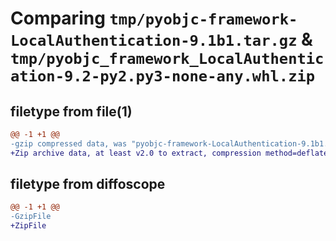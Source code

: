 # Comparing `tmp/pyobjc-framework-LocalAuthentication-9.1b1.tar.gz` & `tmp/pyobjc_framework_LocalAuthentication-9.2-py2.py3-none-any.whl.zip`

## filetype from file(1)

```diff
@@ -1 +1 @@
-gzip compressed data, was "pyobjc-framework-LocalAuthentication-9.1b1.tar", last modified: Sun Mar 26 11:28:13 2023, max compression
+Zip archive data, at least v2.0 to extract, compression method=deflate
```

## filetype from diffoscope

```diff
@@ -1 +1 @@
-GzipFile
+ZipFile
```

